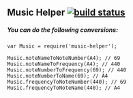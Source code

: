 ## Music Helper [![build status](https://travis-ci.org/TimothyTim/music-helper.svg)](https://travis-ci.org/TimothyTim/music-helper.js)

##### You can do the following conversions:
```
var Music = require('music-helper');

Music.noteNameToNoteNumber(A4); // 69
Music.noteNameToFrequency(A4); // 440
Music.noteNumberToFrequency(69); // 440
Music.noteNumberToName(69); // A4
Music.frequencyToNoteNumber(440); // 69
Music.frequencyToNoteName(440); // A4
```
